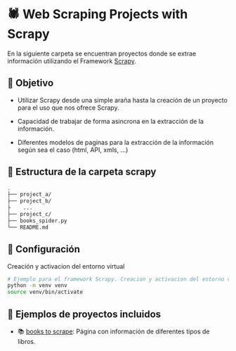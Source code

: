 # 🕷️ Web Scraping Projects with Scrapy

En la siguiente carpeta se encuentran proyectos donde se extrae información utilizando el Framework [Scrapy](https://scrapy.org/).

## 🎯 Objetivo

- Utilizar Scrapy desde una simple araña hasta la creación de un proyecto para el uso que nos ofrece Scrapy.

- Capacidad de trabajar de forma asincrona en la extracción de la información.

- Diferentes modelos de paginas para la extracción de la información según sea el caso (html, API, xmls, ...)

## 📁 Estructura de la carpeta scrapy

```bash
.
├── project_a/
├── project_b/
├    ...
├── project_c/
├── books_spider.py
└── README.md
```

## 🔧 Configuración

Creación y activacion del entorno virtual

```bash
# Ejemplo para el framework Scrapy. Creacion y activacion del entorno virtual
python -m venv venv
source venv/bin/activate
```

## 🚀 Ejemplos de proyectos incluidos

- 📚 [books to scrape](https://books.toscrape.com/): Página con información de diferentes tipos de libros.
